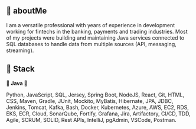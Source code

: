 ## 👋 aboutMe
I am a versatile professional with years of experience in development working for fintechs in the banking, payments and trading industries.
Most of my projects were building and maintaining Java services connected to SQL databases to handle data from multiple sources (API, messaging, streaming).

## 🧰 Stack
**👑 Java 👑**

Python, JavaScript, SQL, Jersey, Spring Boot, NodeJS, React, Git, HTML, CSS, Maven, Gradle, JUnit, Mockito, MyBatis, Hibernate, JPA, JDBC, Jenkins, Tomcat, 
Kafka, Bash, Docker, Kubernetes, Azure, AWS, EC2, RDS, EKS, ECR, Cloud, SonarQube, Fortify, Grafana, Jira, Artifactory, CI/CD, TDD, Agile, SCRUM, SOLID, 
Rest APIs, IntelliJ, pgAdmin, VSCode, Postman.
